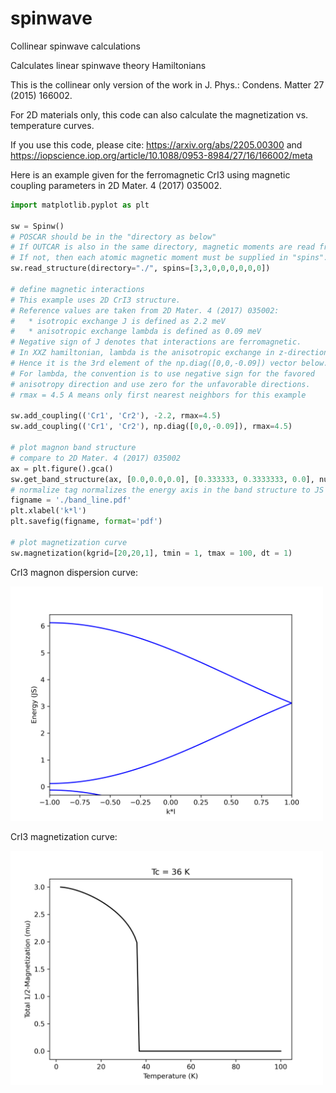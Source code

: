# spinwave
Collinear spinwave calculations

Calculates linear spinwave theory Hamiltonians

This is the collinear only version of the work in J. Phys.: Condens. Matter 27 (2015) 166002.

For 2D materials only, this code can also calculate the magnetization vs. temperature curves. 

If you use this code, please cite:
https://arxiv.org/abs/2205.00300 and
https://iopscience.iop.org/article/10.1088/0953-8984/27/16/166002/meta


Here is an example given for the ferromagnetic CrI3 using magnetic coupling parameters in 2D Mater. 4 (2017) 035002.
```python
import matplotlib.pyplot as plt

sw = Spinw()
# POSCAR should be in the "directory as below"
# If OUTCAR is also in the same directory, magnetic moments are read from OUTCAR.
# If not, then each atomic magnetic moment must be supplied in "spins".
sw.read_structure(directory="./", spins=[3,3,0,0,0,0,0,0])
  
# define magnetic interactions
# This example uses 2D CrI3 structure. 
# Reference values are taken from 2D Mater. 4 (2017) 035002:
#   * isotropic exchange J is defined as 2.2 meV
#   * anisotropic exchange lambda is defined as 0.09 meV
# Negative sign of J denotes that interactions are ferromagnetic.
# In XXZ hamiltonian, lambda is the anisotropic exchange in z-direction
# Hence it is the 3rd element of the np.diag([0,0,-0.09]) vector below.
# For lambda, the convention is to use negative sign for the favored 
# anisotropy direction and use zero for the unfavorable directions.
# rmax = 4.5 A means only first nearest neighbors for this example

sw.add_coupling(('Cr1', 'Cr2'), -2.2, rmax=4.5)
sw.add_coupling(('Cr1', 'Cr2'), np.diag([0,0,-0.09]), rmax=4.5)
    
# plot magnon band structure
# compare to 2D Mater. 4 (2017) 035002
ax = plt.figure().gca()
sw.get_band_structure(ax, [0.0,0.0,0.0], [0.333333, 0.3333333, 0.0], num_k=100, normalize = True)
# normalize tag normalizes the energy axis in the band structure to JS units. 
figname = './band_line.pdf'
plt.xlabel('k*l')
plt.savefig(figname, format='pdf')

# plot magnetization curve 
sw.magnetization(kgrid=[20,20,1], tmin = 1, tmax = 100, dt = 1)
```

CrI3 magnon dispersion curve:

<img src="/examples/cri3/band_line.png" alt="band" width="500"/>

CrI3 magnetization curve:

<img src="/examples/cri3/CrI3_magnetization.png" alt="magnet" width="500"/>

